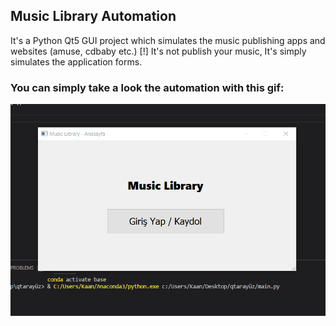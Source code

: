 ## Music Library Automation

It's a Python Qt5 GUI project which simulates the music publishing apps and websites (amuse, cdbaby etc.)
[!] It's not publish your music, It's simply simulates the application forms.

### You can simply take a look the automation with this gif:
<img src="Project%20Assets/projetanitim.gif"/>
